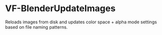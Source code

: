 # VF-BlenderUpdateImages
Reloads images from disk and updates color space + alpha mode settings based on file naming patterns.
